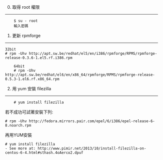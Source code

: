 0. 取得 root 權限
------------------

		$ su - root
		輸入密碼


1. 更新 rpmforge
-----------------

    32bit
    # rpm -Uhv http://apt.sw.be/redhat/el5/en/i386/rpmforge/RPMS/rpmforge-release-0.3.6-1.el5.rf.i386.rpm

		64bit
		# rpm -Uhv http://apt.sw.be/redhat/el6/en/x86_64/rpmforge/RPMS/rpmforge-release-0.5.3-1.el6.rf.x86_64.rpm

2. 用 yum 安裝 filezilla
-------------------------

		# yum install filezilla


若不成功可試著安裝下列:
 
    # rpm -Uhv http://fedora.mirrors.pair.com/epel/6/i386/epel-release-6-8.noarch.rpm


再用YUM安裝

    # yum install filezilla
    - See more at: http://www.pimir.net/2013/10/install-filezilla-on-centos-6-4.html#sthash.4oAerco2.dpuf
